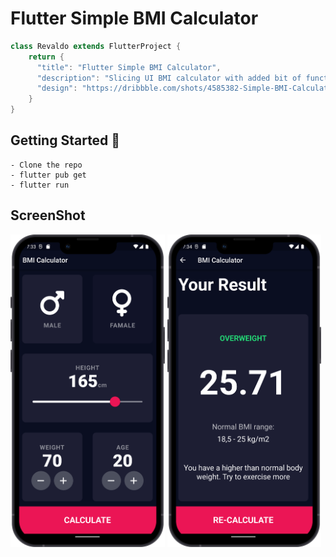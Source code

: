 # Flutter Simple BMI Calculator

```dart
class Revaldo extends FlutterProject {
    return {
      "title": "Flutter Simple BMI Calculator",
      "description": "Slicing UI BMI calculator with added bit of functionality",
      "design": "https://dribbble.com/shots/4585382-Simple-BMI-Calculator"
    }
}
```

## Getting Started 🚀

```shell
- Clone the repo
- flutter pub get
- flutter run
```

## ScreenShot
<img src="doc/01.png" height="500em" />&nbsp;<img src="doc/02.png" height="500em" />